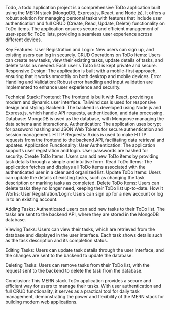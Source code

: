 Todo, a todo application project is a comprehensive ToDo application built using the MERN stack (MongoDB, Express.js, React, and Node.js). It offers a robust solution for managing personal tasks with features that include user authentication and full CRUD (Create, Read, Update, Delete) functionality on ToDo items. The application ensures secure and efficient management of user-specific ToDo lists, providing a seamless user experience across different devices.

Key Features:
User Registration and Login: New users can sign up, and existing users can log in securely.
CRUD Operations on ToDo Items: Users can create new tasks, view their existing tasks, update details of tasks, and delete tasks as needed. Each user's ToDo list is kept private and secure.
Responsive Design: The application is built with a mobile-first approach, ensuring that it works smoothly on both desktop and mobile devices.
Error Handling and Validation: Robust error handling and input validation are implemented to enhance user experience and security.


Technical Stack:
Frontend: The frontend is built with React, providing a modern and dynamic user interface. Tailwind css is used for responsive design and styling.
Backend: The backend is developed using Node.js and Express.js, which handle API requests, authentication, and data processing.
Database: MongoDB is used as the database, with Mongoose managing the data schema and interactions.
Authentication: The application uses bcrypt for password hashing and JSON Web Tokens for secure authentication and session management.
HTTP Requests: Axios is used to make HTTP requests from the frontend to the backend API, facilitating data retrieval and updates.
Application Functionality:
User Authentication: The application supports user registration and login. User passwords are hashed for security.
Create ToDo Items: Users can add new ToDo items by providing task details through a simple and intuitive form.
Read ToDo Items: The application fetches and displays all ToDo items associated with the authenticated user in a clear and organized list.
Update ToDo Items: Users can update the details of existing tasks, such as changing the task description or marking tasks as completed.
Delete ToDo Items: Users can delete tasks they no longer need, keeping their ToDo list up-to-date.
How It Works:
User Registration/Login: Users can sign up for a new account or log in to an existing account.


Adding Tasks: Authenticated users can add new tasks to their ToDo list. The tasks are sent to the backend API, where they are stored in the MongoDB database.

Viewing Tasks: Users can view their tasks, which are retrieved from the database and displayed in the user interface. Each task shows details such as the task description and its completion status.

Editing Tasks: Users can update task details through the user interface, and the changes are sent to the backend to update the database.

Deleting Tasks: Users can remove tasks from their ToDo list, with the request sent to the backend to delete the task from the database.

Conclusion:
This MERN stack ToDo application provides a secure and efficient way for users to manage their tasks. With user authentication and full CRUD functionality, it serves as a practical tool for daily task management, demonstrating the power and flexibility of the MERN stack for building modern web applications.